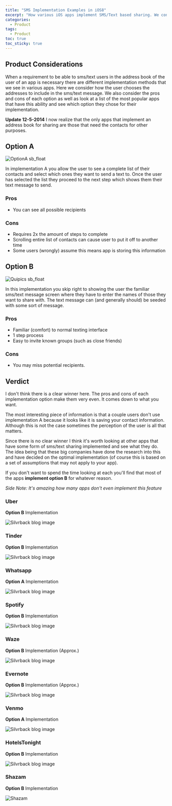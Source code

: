 ```yaml
---
title: "SMS Implementation Examples in iOS8" 
excerpt: "How various iOS apps implement SMS/Text based sharing. We consider the pros and cons of each."
categories:
  - Product
tags:
  - Product
toc: true
toc_sticky: true
---
```

## Product Considerations
When a requirement to be able to sms/text users in the address book of the user of an app is necessary there are different implementation methods that we see in various apps. 
Here we consider how the user chooses the addresses to include in the sms/text message. We also consider the pros and cons of each option as well as look at a list of the most popular apps that have this ability and see which option they chose for their implementation.

**Update 12-5-2014**
I now realize that the only apps that implement an address book for sharing are those that need the contacts for other purposes.


## Option A

![OptionA sb_float](/assets/posts/migrated-codehatcher-blog/VenmoAddressBook_medium.png)

In implementation A you allow the user to see a complete list of their contacts and select which ones they want to send a text to. Once the user has selected the list they proceed to the next step which shows them their text message to send.

### Pros
- You can see all possible recipients

### Cons
- Requires 2x the amount of steps to complete
- Scrolling entire list of contacts can cause user to put it off to another time
- Some users (wrongly) assume this means app is storing this information



## Option B
![Quipics sb_float](/assets/posts/migrated-codehatcher-blog/QuipicsDirectMessage_medium.png)

In this implementation you skip right to showing the user the familiar sms/text message screen where they have to enter the names of those they want to share with. The text message can (and generally should) be seeded with some sort of message.

### Pros
- Familiar (comfort) to normal texting interface
- 1 step process
- Easy to invite known groups (such as close friends)

### Cons
- You may miss potential recipients.



## Verdict
I don't think there is a clear winner here. The pros and cons of each implementation option make them very even. It comes down to what you want. 

The most interesting piece of information is that a couple users don't use implementation A because it looks like it is saving your contact information. Although this is not the case sometimes the perception of the user is all that matters. 

Since there is no clear winner I think it's worth looking at other apps that have some form of sms/text sharing implemented and see what they do. The idea being that these big companies have done the research into this and have decided on the optimal implementation (of course this is based on a set of assumptions that may not apply to your app).

If you don't want to spend the time looking at each you'll find that most of the apps **implement option B** for whatever reason.

*Side Note: It's amazing how many apps don't even implement this feature*

### Uber
**Option B** Implementation

![Silvrback blog image](/assets/posts/migrated-codehatcher-blog/uber_medium.PNG)

### Tinder
**Option B** Implementation

![Silvrback blog image](/assets/posts/migrated-codehatcher-blog/tinder_medium.PNG)

### Whatsapp
**Option A** Implementation

![Silvrback blog image](/assets/posts/migrated-codehatcher-blog//whatsapp_medium.PNG)

### Spotify
**Option B** Implementation

![Silvrback blog image](/assets/posts/migrated-codehatcher-blog/spotify_medium.PNG)

### Waze
**Option B** Implementation (Approx.)

![Silvrback blog image](/assets/posts/migrated-codehatcher-blog/waze_medium.PNG)

### Evernote
**Option B** Implementation (Approx.)

![Silvrback blog image](/assets/posts/migrated-codehatcher-blog/evernote_medium.PNG)

### Venmo
**Option A** Implementation

![Silvrback blog image](/assets/posts/migrated-codehatcher-blog/VenmoAddressBook_large.png)

### HotelsTonight
**Option B** Implementation

![Silvrback blog image](/assets/posts/migrated-codehatcher-blog/hoteltonight_medium.PNG)

### Shazam
**Option B** Implementation

![Shazam](/assets/posts/migrated-codehatcher-blog/shazam_medium.PNG)